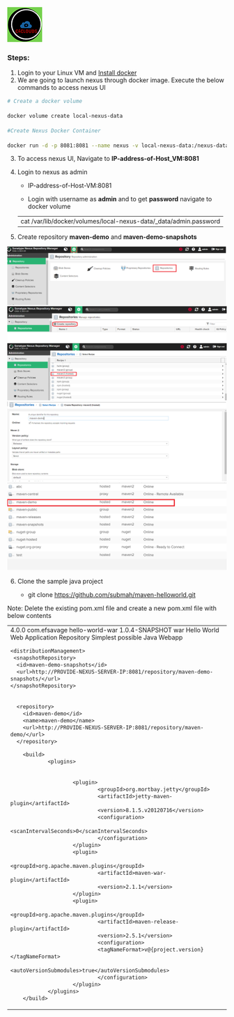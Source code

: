 <img src="../images/c4logo.png">

### Steps:
1. Login to your Linux VM and [Install docker](https://github.com/submah/docker-tutorials/blob/master/docker-installation.md)
2. We are going to launch nexus through docker image. Execute the below commands to access nexus UI

```sh
# Create a docker volume

docker volume create local-nexus-data

#Create Nexus Docker Container

docker run -d -p 8081:8081 --name nexus -v local-nexus-data:/nexus-data sonatype/nexus3

```
3. To access nexus UI, Navigate to **IP-address-of-Host_VM:8081**

4.	Login to nexus as admin

    * IP-address-of-Host-VM:8081 

    * Login with username as **admin** and to get **password** navigate to docker volume 
    <table><tr><td>cat /var/lib/docker/volumes/local-nexus-data/_data/admin.password</tr></td></table>

5.	Create repository **maven-demo** and **maven-demo-snapshots**

<img src="../images/create_repo.png">

<img src="../images/create_repo1.png">

<img src="../images/create_repo2.png">

<img src="../images/create_repo3.png">

<img src="../images/create_repo4.png">

6.	Clone the sample java project

    * git clone https://github.com/submah/maven-helloworld.git

Note: Delete the existing pom.xml file and create a new pom.xml file with below contents

<table><tr><td>
<project xmlns="http://maven.apache.org/POM/4.0.0" xmlns:xsi="http://www.w3.org/2001/XMLSchema-instance"
        xsi:schemaLocation="http://maven.apache.org/POM/4.0.0 http://maven.apache.org/xsd/maven-4.0.0.xsd">
        <modelVersion>4.0.0</modelVersion>
        <groupId>com.efsavage</groupId>
        <artifactId>hello-world-war</artifactId>
        <version>1.0.4-SNAPSHOT</version>
        <packaging>war</packaging>
        <name>Hello World Web Application Repository</name>
        <description>Simplest possible Java Webapp</description>

    <distributionManagement>
     <snapshotRepository>
      <id>maven-demo-snapshots</id>
      <url>http://PROVIDE-NEXUS-SERVER-IP:8081/repository/maven-demo-snapshots/</url>
    </snapshotRepository>


      <repository>
        <id>maven-demo</id>
        <name>maven-demo</name>
        <url>http://PROVIDE-NEXUS-SERVER-IP:8081/repository/maven-demo/</url>
      </repository>

  </distributionManagement>

        <build>
                <plugins>


                        <plugin>
                                <groupId>org.mortbay.jetty</groupId>
                                <artifactId>jetty-maven-plugin</artifactId>
                                <version>8.1.5.v20120716</version>
                                <configuration>
                                        <scanIntervalSeconds>0</scanIntervalSeconds>
                                </configuration>
                        </plugin>
                        <plugin>
                                <groupId>org.apache.maven.plugins</groupId>
                                <artifactId>maven-war-plugin</artifactId>
                                <version>2.1.1</version>
                        </plugin>
                        <plugin>
                                <groupId>org.apache.maven.plugins</groupId>
                                <artifactId>maven-release-plugin</artifactId>
                                <version>2.5.1</version>
                                <configuration>
                                <tagNameFormat>v@{project.version}</tagNameFormat>
                                <autoVersionSubmodules>true</autoVersionSubmodules>
                                </configuration>
                        </plugin>
                </plugins>
        </build>
</project>
</tr></td></table>


